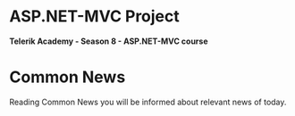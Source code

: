# ASP.NET-MVC Project
**Telerik Academy - Season 8 - ASP.NET-MVC course**

# Common News
Reading Common News you will be informed about relevant news of today.
